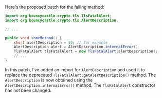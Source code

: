 Here's the proposed patch for the failing method:
```java
import org.bouncycastle.crypto.tls.TlsFatalAlert;
import org.bouncycastle.crypto.tls.AlertDescription;

// ...

public void someMethod() {
    short alertDescription = 80; // for example
    AlertDescription alert = AlertDescription.internalError();
    TlsFatalAlert tlsFatalAlert = new TlsFatalAlert(alertDescription);
    // ...
}
```
In this patch, I've added an import for `AlertDescription` and used it to replace the deprecated `TlsFatalAlert.getAlertDescription()` method. The `AlertDescription` is now obtained using the `AlertDescription.internalError()` method. The `TlsFatalAlert` constructor has not been changed.